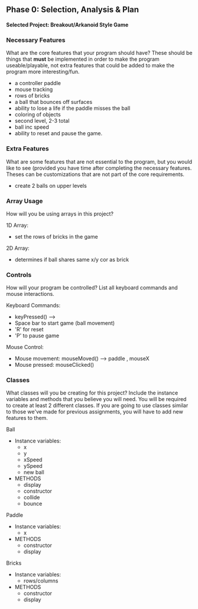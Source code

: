 
## Phase 0: Selection, Analysis & Plan

#### Selected Project: Breakout/Arkanoid Style Game

### Necessary Features
What are the core features that your program should have? These should be things that __must__ be implemented in order to make the program useable/playable, not extra features that could be added to make the program more interesting/fun.
- a controller paddle
- mouse tracking
- rows of bricks
- a ball that bounces off surfaces
- ability to lose a life if the paddle misses the ball
- coloring of objects
- second level, 2-3 total 
- ball inc speed
- ability to reset and pause the game. 

### Extra Features
What are some features that are not essential to the program, but you would like to see (provided you have time after completing the necessary features. Theses can be customizations that are not part of the core requirements.

- create 2 balls on upper levels

### Array Usage
How will you be using arrays in this project?

1D Array:
- set the rows of bricks in the game

2D Array:
- determines if ball shares same x/y cor as brick

### Controls
How will your program be controlled? List all keyboard commands and mouse interactions.

Keyboard Commands:
- keyPressed() -->
- Space bar to start game (ball movement)
- 'R' for reset
- 'P' to pause game

Mouse Control:
- Mouse movement: mouseMoved() --> paddle , mouseX 
- Mouse pressed: mouseClicked() 


### Classes
What classes will you be creating for this project? Include the instance variables and methods that you believe you will need. You will be required to create at least 2 different classes. If you are going to use classes similar to those we've made for previous assignments, you will have to add new features to them.

Ball 
- Instance variables:
  - x
  - y
  - xSpeed
  - ySpeed
  - new ball
- METHODS
  - display
  - constructor
  - collide
  - bounce

Paddle 
- Instance variables:
  - x
- METHODS
  - constructor
  - display

Bricks
- Instance variables:
  - rows/columns
- METHODS
  - constructor
  - display 
